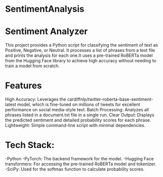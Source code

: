 # SentimentAnalysis


# Sentiment Analyzer

This project provides a Python script for classifying the sentiment of text as Positive, Negative, or Neutral. It processes a list of phrases from a text file and prints the analysis for each one.It uses a pre-trained RoBERTa model from the Hugging Face library to achieve high accuracy without needing to train a model from scratch.

# Features
High Accuracy: Leverages the cardiffnlp/twitter-roberta-base-sentiment-latest model, which is fine-tuned on millions of tweets for excellent performance on social media-style text.
Batch Processing: Analyzes all phrases listed in a document.txt file in a single run.
Clear Output: Displays the predicted sentiment and detailed probability scores for each phrase.
Lightweight: Simple command-line script with minimal dependencies.

# Tech Stack:
-Python
-PyTorch: The backend framework for the model.
-Hugging Face transformers: For accessing the pre-trained RoBERTa model and tokenizer.
-SciPy: Used for the softmax function to calculate probability scores.
